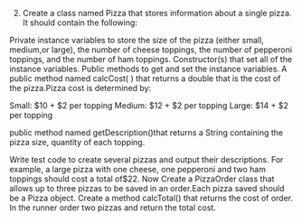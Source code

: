 2. Create a class named Pizza that stores information about a single pizza. It should contain the following:

Private instance variables to store the size of the pizza  (either small, medium,or large), the number of cheese
toppings, the number of pepperoni toppings, and the number of ham toppings.
Constructor(s) that set all of the instance variables.
Public methods to get and set the instance variables.
A public method named calcCost( ) that returns a double that is the cost of the pizza.Pizza cost is determined by:

Small: $10 + $2 per topping
Medium: $12 + $2 per topping
Large: $14 + $2 per topping

public method named getDescription()that returns a String containing the pizza size, quantity of each topping.

Write test code to create several pizzas and
output their descriptions. For example, a large pizza with one cheese, one pepperoni and two ham toppings should cost
a
total of$22. Now Create a PizzaOrder class that allows up to three pizzas to be saved in an order.Each pizza saved
should be a Pizza object. Create a method calcTotal() that returns the cost of order. In the runner order two pizzas
and return the total cost.
